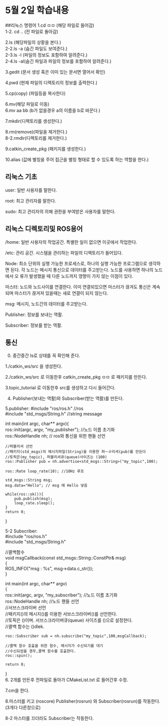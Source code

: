 # 5월 2일 학습내용
##리눅스 명령어
1.cd ㅁㅁ  (해당 파일로 들어감)     
1-2. cd .. (전 파일로 돌아감)   

2.ls (해당파일의 상황을 본다.)    
2-2.ls -a (숨긴 파일도 보여준다.)   
2-3.ls -l (파일의 정보도 포함하여 알려준다.)    
2-4.ls -al(숨긴 파일과 파일의 정보를 포함하여 알려준다.)    

3.gedit (문서 생성 혹은 이미 있는 문서면 열어서 확인)     

4.pwd (현재 파일의 디렉토리의 정보를 출력한다.)     

5.cp(copy) (파일등을 복사한다)   

6.mv(해당 파일로 이동)     
6.mv aa  bb (b가 없을경우 a의 이름을 b로 바꾼다.)      

7.mkdir(디렉토리를 생성한다.)     

8.rm(remove)(파일을 제거한다.)     
8-2.rmdir(디렉토리를 제거한다.)      

9.catkin_create_pkg  (패키지를 생성한다.)        

10.alias   (값에 별칭을 주어 접근을 별칭 형태로 할 수 있도록 하는 역할을 한다.)

## 리눅스 기초
user: 일반 사용자를 말한다.     

root: 최고 관리자를 말한다.     

sudo: 최고 관리자의 의해 권한을 부여받은 사용자를 말한다.    

## 리눅스 디렉토리및 ROS용어
/home: 일반 사용자의 작업공간. 특별한 일이 없으면 이곳에서 작업한다.   

/etc: 관리 공간. 시스템을 관리하는 파일의 디렉토리가 들어있다.    

Node:  최소 단위의 실행 가능한 프로세스로, 하나의 실행 가능한 프로그램으로 생각하면 된다. 
       각 노드는 메시지 통신으로 데이터를 주고받는다. 노드를 사용하면 하나의 노드에서 오
       류가 발생했을 때 다른 노드까지 영향이 가지 않는 이점이 있다.  
       
마스터: 노드와 노드사이를 연결한다. 이미 연결되있으면 마스터가 끊겨도 통신은 계속되며 
마스터가 끊겨져 있을때는 새로 연결이 되지 않는다. 

msg: 메시지, 노드간의 데이터를 주고받는다.   

Publisher: 정보를 보내는 역활.    

Subscriber: 정보를 받는 역활.     


## 통신
0. 중간중간 ls로 상태를 꼭 확인해 준다.   

1./catkin_ws/src 을 생성한다.   

2./catkin_ws/src 로 이동한후 catkin_create_pkg ㅁㅁ 로 패키지를 만든다.   

3.topic_tutorial 로 이동한후 src를 생성하고 다시 들어간다.    

4. Publisher(보내는 역활)와 Subscriber(받는 역활)를 만든다.

5.publisher:
#include "ros/ros.h" //ros    
#include "std_msgs/String.h" //string message     

int main(int argc, char** argv){    
	ros::init(argc, argv, "my_publisher"); //노드 이름 초기화    
	ros::NodeHandle nh; // ros와 통신을 위한 핸들 선언   
	
	//퍼블리셔 선언    
	//패키지(std_msgs)의 메시지파일(String)을 이용한 퍼ㅡㄹ리셔(pub)를 만든다    
	//토픽은(my_topic), 퍼블리셔큐(queue)사이즈는 (100)   
	ros::Publisher pub = nh.advertise<std_msgs::String>("my_topic",100);   
	
	ros::Rate loop_rate(10); //10Hz 루프    
	
	std_msgs::String msg;   
	msg.data="Hello"; // msg 에 Hello 넣음    
	
	while(ros::ok()){    
		pub.publish(msg);    
		loop_rate.sleep();	  
	}    
	return 0;   
}    

5-2 Subscriber:    
#include "ros/ros.h"    
#include "std_msgs/String.h"    

//콜백함수    
void msgCallback(const std_msgs::String::ConstPtr& msg)    
{     
	ROS_INFO("msg : %s", msg->data.c_str());    
}    
     
int main(int argc, char** argv)    
{    
	ros::init(argc, argv, "my_subscriber"); //노드 이름 초기화    
	ros::NodeHandle nh; //노드 핸들 선언    
	//서브스크라이버 선언    
	//패키지()의 메시지()를 이용한 서브스크라이버()를 선언한다.    
	//토픽은 ()이며. 서브스크라이버큐(queue) 사이즈를 ()으로 설정한다.     
	//콜백 함수는 ()dlek.     
	
	ros::Subscriber sub = nh.subscribe("my_topic",100,msgCallback);      
	
	//콜백 함수 호출을 위한 함수, 메시지가 수신되기를 대기       
	//수신되었을 경우,콜백 함수를 호출한다.     
	ros::spin();     
	
	return 0;     
}      
6. 2개를 만든후 전파일로 돌아가 CMakeList.txt 로 들어간후 수정.   

7.cm을 한다.  

8.마스터를 키고 (roscore) Publisher(rosrun) 와 Subscriber(rosrun)를 작동한다. (3개다 다른창으로)   

8-2 마스터를 끄더라도 Subscriber는 작동한다.





